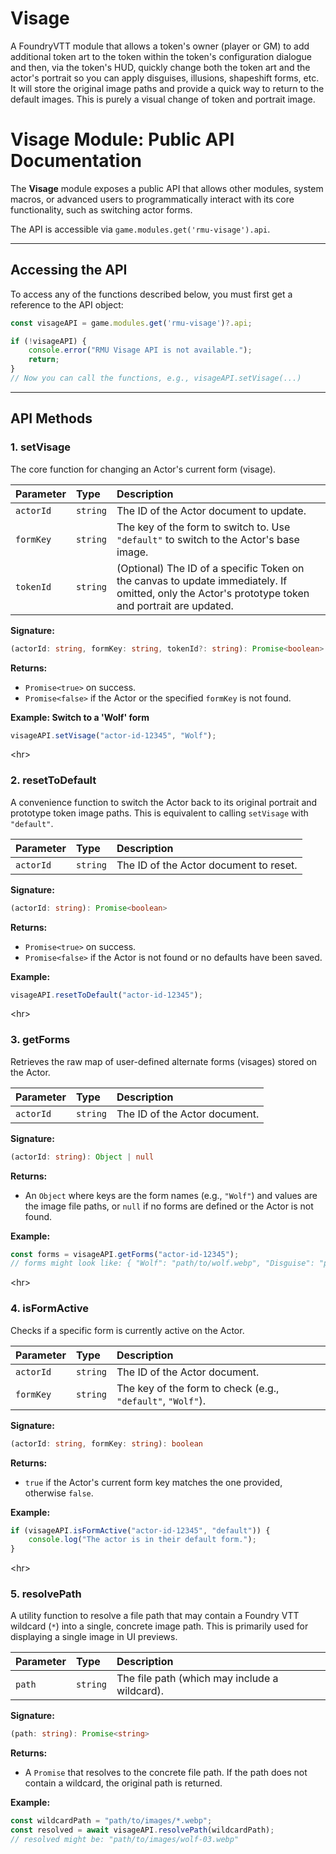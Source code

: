 # Visage
A FoundryVTT module that allows a token's owner (player or GM) to add additional token art to the token within the token's configuration dialogue and then, via the token's HUD, quickly change both the token art and the actor's portrait so you can apply disguises, illusions, shapeshift forms, etc. It will store the original image paths and provide a quick way to return to the default images. This is purely a visual change of token and portrait image.


# Visage Module: Public API Documentation

The **Visage** module exposes a public API that allows other modules, system macros, or advanced users to programmatically interact with its core functionality, such as switching actor forms.

The API is accessible via `game.modules.get('rmu-visage').api`.

-----

## Accessing the API

To access any of the functions described below, you must first get a reference to the API object:

```javascript
const visageAPI = game.modules.get('rmu-visage')?.api;

if (!visageAPI) {
    console.error("RMU Visage API is not available.");
    return;
}
// Now you can call the functions, e.g., visageAPI.setVisage(...)
```

-----

## API Methods

### 1\. setVisage

The core function for changing an Actor's current form (visage).

| Parameter | Type | Description |
| :--- | :--- | :--- |
| `actorId` | `string` | The ID of the Actor document to update. |
| `formKey` | `string` | The key of the form to switch to. Use `"default"` to switch to the Actor's base image. |
| `tokenId` | `string` | (Optional) The ID of a specific Token on the canvas to update immediately. If omitted, only the Actor's prototype token and portrait are updated. |

**Signature:**

```typescript
(actorId: string, formKey: string, tokenId?: string): Promise<boolean>
```

**Returns:**

  * `Promise<true>` on success.
  * `Promise<false>` if the Actor or the specified `formKey` is not found.

**Example: Switch to a 'Wolf' form**

```javascript
visageAPI.setVisage("actor-id-12345", "Wolf");
```

\<hr\>

### 2\. resetToDefault

A convenience function to switch the Actor back to its original portrait and prototype token image paths. This is equivalent to calling `setVisage` with `"default"`.

| Parameter | Type | Description |
| :--- | :--- | :--- |
| `actorId` | `string` | The ID of the Actor document to reset. |

**Signature:**

```typescript
(actorId: string): Promise<boolean>
```

**Returns:**

  * `Promise<true>` on success.
  * `Promise<false>` if the Actor is not found or no defaults have been saved.

**Example:**

```javascript
visageAPI.resetToDefault("actor-id-12345");
```

\<hr\>

### 3\. getForms

Retrieves the raw map of user-defined alternate forms (visages) stored on the Actor.

| Parameter | Type | Description |
| :--- | :--- | :--- |
| `actorId` | `string` | The ID of the Actor document. |

**Signature:**

```typescript
(actorId: string): Object | null
```

**Returns:**

  * An `Object` where keys are the form names (e.g., `"Wolf"`) and values are the image file paths, or `null` if no forms are defined or the Actor is not found.

**Example:**

```javascript
const forms = visageAPI.getForms("actor-id-12345");
// forms might look like: { "Wolf": "path/to/wolf.webp", "Disguise": "path/to/mask.webp" }
```

\<hr\>

### 4\. isFormActive

Checks if a specific form is currently active on the Actor.

| Parameter | Type | Description |
| :--- | :--- | :--- |
| `actorId` | `string` | The ID of the Actor document. |
| `formKey` | `string` | The key of the form to check (e.g., `"default"`, `"Wolf"`). |

**Signature:**

```typescript
(actorId: string, formKey: string): boolean
```

**Returns:**

  * `true` if the Actor's current form key matches the one provided, otherwise `false`.

**Example:**

```javascript
if (visageAPI.isFormActive("actor-id-12345", "default")) {
    console.log("The actor is in their default form.");
}
```

\<hr\>

### 5\. resolvePath

A utility function to resolve a file path that may contain a Foundry VTT wildcard (`*`) into a single, concrete image path. This is primarily used for displaying a single image in UI previews.

| Parameter | Type | Description |
| :--- | :--- | :--- |
| `path` | `string` | The file path (which may include a wildcard). |

**Signature:**

```typescript
(path: string): Promise<string>
```

**Returns:**

  * A `Promise` that resolves to the concrete file path. If the path does not contain a wildcard, the original path is returned.

**Example:**

```javascript
const wildcardPath = "path/to/images/*.webp";
const resolved = await visageAPI.resolvePath(wildcardPath);
// resolved might be: "path/to/images/wolf-03.webp"
```